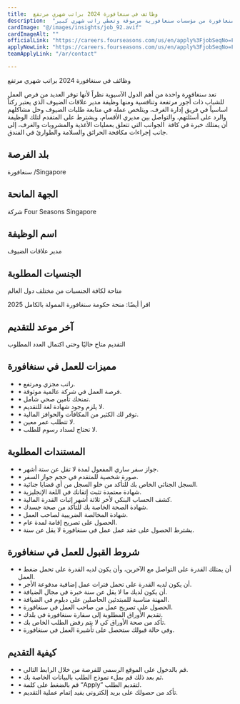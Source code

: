 ```yaml
---
title:  وظائف في سنغافورة 2024 براتب شهري مرتفع 
description:  "فرصة ذهبية للحصول علي وظائف والتي تؤمن تأشيرة مجانية في سنغافورة من مؤسسات سنغافورية مرموقة وتعطي راتب شهري كبير." 
cardImage: "@/images/insights/job_92.avif" 
cardImageAlt: "" 
officialLink: "https://careers.fourseasons.com/us/en/apply%3FjobSeqNo=FSHFSHUSREQ10294529EXTERNALENUS%26#038;step=1" 
applyNowLink: "https://careers.fourseasons.com/us/en/apply%3FjobSeqNo=FSHFSHUSREQ10294529EXTERNALENUS%26#038;step=1" 
teamApplyLink: "/ar/contact"

---
```


وظائف في سنغافورة 2024 براتب شهري مرتفع

تعد سنغافورة واحدة من أهم الدول الآسيوية نظراً لأنها توفر العديد من فرص العمل للشباب ذات أجور مرتفعة وتنافسية ومنها وظيفة مدير علاقات الضيوف الذي يعتبر ركناً اساسياً في فريق إدارة الغرف، ويتلخص عمله في متابعة طلبات الضيوف وحل مشاكلهم والرد على أسئلتهم، والتواصل بين مديري الأقسام، ويشترط على المتقدم لتلك الوظيفة أن يمتلك خبرة في كافة  الجوانب التي تتعلق بعمليات الأغذية والمشروبات والغرف، إلى جانب إجراءات مكافحة الحرائق والسلامة والطوارئ في الفندق.

## بلد الفرصة

سنغافورة /Singapore

## الجهة المانحة

شركة Four Seasons Singapore

## اسم الوظيفة

مدير علاقات الضيوف

## الجنسيات المطلوبة

متاحة لكافة الجنسيات من مختلف دول العالم

اقرأ أيضًا: منحة حكومة سنغافورة الممولة بالكامل 2025

## آخر موعد للتقديم

التقديم متاح حاليًا وحتى اكتمال العدد المطلوب

## مميزات للعمل في سنغافورة

- • راتب مجزي ومرتفع.
- • فرصة العمل في شركة عالمية موثوقة.
- • تمنحك تأمين صحي شامل.
- • لا يلزم وجود شهادة لغة للتقديم.
- • توفر لك الكثير من المكافآت والحوافز المالية.
- • لا تتطلب عمر معين.
- • لا تحتاج لسداد رسوم للطلب.

## المستندات المطلوبة

- • جواز سفر ساري المفعول لمدة لا تقل عن ستة أشهر.
- • صورة شخصية للمتقدم في حجم جواز السفر.
- • السجل الجنائي الخاص بك للتأكد من خلو السجل من أي قضايا جنائية.
- • شهادة معتمدة تثبت إتقانك في اللغة الإنجليزية.
- • كشف الحساب البنكي لأخر ثلاثة أشهر إثبات القدرة المالية.
- • شهادة الصحة الخاصة بك للتأكد من صحة جسدك.
- • شهادة المخالصة الضريبية لصاحب العمل.
- • الحصول على تصريح إقامة لمدة عام.
- • يشترط الحصول على عقد عمل عمل في سنغافورة لا يقل عن سنة.

## شروط القبول للعمل في سنغافورة

- • أن يمتلك القدرة على التواصل مع الآخرين، وأن يكون لديه القدرة على تحمل ضغط العمل.
- • أن يكون لديه القدرة على تحمل فترات عمل إضافية مدفوعة الأجر.
- • أن يكون لديك ما لا يقل عن سنة خبرة في مجال الضيافة.
- • المهنة مناسبة للمبتدئين الحاصلين على دبلوم في الضيافة.
- • الحصول على تصريح عمل من صاحب العمل في سنغافورة.
- • تقديم الأوراق المطلوبة إلى سفارة سنغافورة في بلدك.
- • تأكد من صحة الأوراق كي لا يتم رفض الطلب الخاص بك.
- • وفي حالة قبولك ستحصل على تأشيرة العمل في سنغافورة.

## كيفية التقديم

- • قم بالدخول على الموقع الرسمي للفرصة من خلال الرابط التالي.
- • ثم بعد ذلك قم بملء نموذج الطلب بالبيانات الخاصة بك.
- • قم بالضغط على كلمة “Apply” لتقديم الطلب.
- • تأكد من حصولك على بريد إلكتروني يفيد إتمام عملية التقديم.

